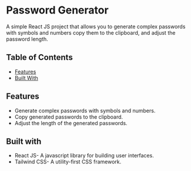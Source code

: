 # Password Generator

A simple React JS project that allows you to generate complex passwords with symbols and numbers copy them to the clipboard, and adjust the password length.

## Table of Contents

- [Features](#features)
- [Built With](#built-with)


## Features

- Generate complex passwords with symbols and numbers.
- Copy generated passwords to the clipboard.
- Adjust the length of the generated passwords.

## Built with

- React JS- A javascript library for building user interfaces.
- Tailwind CSS- A utility-first CSS framework.
